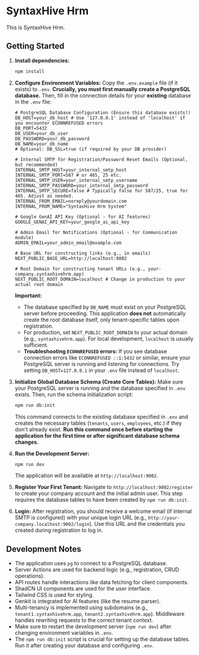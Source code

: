 # SyntaxHive Hrm

This is SyntaxHive Hrm.

## Getting Started

1.  **Install dependencies:**
    ```bash
    npm install
    ```

2.  **Configure Environment Variables:**
    Copy the `.env.example` file (if it exists) to `.env`. **Crucially, you must first manually create a PostgreSQL database.** Then, fill in the connection details for your **existing** database in the `.env` file:
    ```env
    # PostgreSQL Database Configuration (Ensure this database exists!)
    DB_HOST=your_db_host # Use '127.0.0.1' instead of 'localhost' if you encounter ECONNREFUSED errors
    DB_PORT=5432
    DB_USER=your_db_user
    DB_PASSWORD=your_db_password
    DB_NAME=your_db_name
    # Optional: DB_SSL=true (if required by your DB provider)

    # Internal SMTP for Registration/Password Reset Emails (Optional, but recommended)
    INTERNAL_SMTP_HOST=your_internal_smtp_host
    INTERNAL_SMTP_PORT=587 # or 465, 25 etc.
    INTERNAL_SMTP_USER=your_internal_smtp_username
    INTERNAL_SMTP_PASSWORD=your_internal_smtp_password
    INTERNAL_SMTP_SECURE=false # Typically false for 587/25, true for 465. Adjust as needed.
    INTERNAL_FROM_EMAIL=noreply@yourdomain.com
    INTERNAL_FROM_NAME="SyntaxHive Hrm System"

    # Google GenAI API Key (Optional - for AI features)
    GOOGLE_GENAI_API_KEY=your_google_ai_api_key

    # Admin Email for Notifications (Optional - for Communication module)
    ADMIN_EMAIL=your_admin_email@example.com

    # Base URL for constructing links (e.g., in emails)
    NEXT_PUBLIC_BASE_URL=http://localhost:9002

    # Root Domain for constructing tenant URLs (e.g., your-company.syntaxhivehrm.app)
    NEXT_PUBLIC_ROOT_DOMAIN=localhost # Change in production to your actual root domain
    ```
    **Important:**
     - The database specified by `DB_NAME` must exist on your PostgreSQL server before proceeding. This application **does not** automatically create the root database itself, only tenant-specific tables upon registration.
     - For production, set `NEXT_PUBLIC_ROOT_DOMAIN` to your actual domain (e.g., `syntaxhivehrm.app`). For local development, `localhost` is usually sufficient.
     - **Troubleshooting `ECONNREFUSED` errors:** If you see database connection errors like `ECONNREFUSED ::1:5432` or similar, ensure your PostgreSQL server is running and listening for connections. Try setting `DB_HOST=127.0.0.1` in your `.env` file instead of `localhost`.

3.  **Initialize Global Database Schema (Create Core Tables):**
    Make sure your PostgreSQL server is running and the database specified in `.env` exists. Then, run the schema initialization script:
    ```bash
    npm run db:init
    ```
    This command connects to the existing database specified in `.env` and creates the necessary tables (`tenants`, `users`, `employees`, etc.) if they don't already exist. **Run this command once before starting the application for the first time or after significant database schema changes.**

4.  **Run the Development Server:**
    ```bash
    npm run dev
    ```
    The application will be available at `http://localhost:9002`.

5.  **Register Your First Tenant:**
    Navigate to `http://localhost:9002/register` to create your company account and the initial admin user. This step requires the database tables to have been created by `npm run db:init`.

6.  **Login:**
    After registration, you should receive a welcome email (if internal SMTP is configured) with your unique login URL (e.g., `http://your-company.localhost:9002/login`). Use this URL and the credentials you created during registration to log in.

## Development Notes

-   The application uses `pg` to connect to a PostgreSQL database.
-   Server Actions are used for backend logic (e.g., registration, CRUD operations).
-   API routes handle interactions like data fetching for client components.
-   ShadCN UI components are used for the user interface.
-   Tailwind CSS is used for styling.
-   Genkit is integrated for AI features (like the resume parser).
-   Multi-tenancy is implemented using subdomains (e.g., `tenant1.syntaxhivehrm.app`, `tenant2.syntaxhivehrm.app`). Middleware handles rewriting requests to the correct tenant context.
-   Make sure to restart the development server (`npm run dev`) after changing environment variables in `.env`.
-   The `npm run db:init` script is crucial for setting up the database tables. Run it after creating your database and configuring `.env`.

